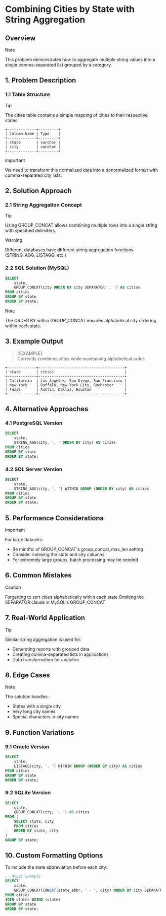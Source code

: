# Combining Cities by State with String Aggregation

## Overview

> [!NOTE]  
> This problem demonstrates how to aggregate multiple string values into a single comma-separated list grouped by a category.

## 1. Problem Description

### 1.1 Table Structure

> [!TIP]  
> The cities table contains a simple mapping of cities to their respective states.

```
+-------------+---------+
| Column Name | Type    |
+-------------+---------+
| state       | varchar |
| city        | varchar |
+-------------+---------+
```

> [!IMPORTANT]  
> We need to transform this normalized data into a denormalized format with comma-separated city lists.

## 2. Solution Approach

### 2.1 String Aggregation Concept

> [!TIP]  
> Using GROUP_CONCAT allows combining multiple rows into a single string with specified delimiters.

> [!WARNING]  
> Different databases have different string aggregation functions (STRING_AGG, LISTAGG, etc.)

### 2.2 SQL Solution (MySQL)

```sql
SELECT
    state,
    GROUP_CONCAT(city ORDER BY city SEPARATOR ', ') AS cities
FROM cities
GROUP BY state
ORDER BY state;
```

> [!NOTE]  
> The ORDER BY within GROUP_CONCAT ensures alphabetical city ordering within each state.

## 3. Example Output

> [!EXAMPLE]  
> Correctly combines cities while maintaining alphabetical order.

```
+-------------+---------------------------------------+
| state       | cities                                |
+-------------+---------------------------------------+
| California  | Los Angeles, San Diego, San Francisco |
| New York    | Buffalo, New York City, Rochester     |
| Texas       | Austin, Dallas, Houston               |
+-------------+---------------------------------------+
```

## 4. Alternative Approaches

### 4.1 PostgreSQL Version

```sql
SELECT
    state,
    STRING_AGG(city, ', ' ORDER BY city) AS cities
FROM cities
GROUP BY state
ORDER BY state;
```

### 4.2 SQL Server Version

```sql
SELECT
    state,
    STRING_AGG(city, ', ') WITHIN GROUP (ORDER BY city) AS cities
FROM cities
GROUP BY state
ORDER BY state;
```

## 5. Performance Considerations

> [!IMPORTANT]  
> For large datasets:
> - Be mindful of GROUP_CONCAT's group_concat_max_len setting
> - Consider indexing the state and city columns
> - For extremely large groups, batch processing may be needed

## 6. Common Mistakes

> [!CAUTION]  
> Forgetting to sort cities alphabetically within each state
> Omitting the SEPARATOR clause in MySQL's GROUP_CONCAT

## 7. Real-World Application

> [!TIP]  
> Similar string aggregation is used for:
> - Generating reports with grouped data
> - Creating comma-separated lists in applications
> - Data transformation for analytics

## 8. Edge Cases

> [!NOTE]  
> The solution handles:
> - States with a single city
> - Very long city names
> - Special characters in city names

## 9. Function Variations

### 9.1 Oracle Version

```sql
SELECT
    state,
    LISTAGG(city, ', ') WITHIN GROUP (ORDER BY city) AS cities
FROM cities
GROUP BY state
ORDER BY state;
```

### 9.2 SQLite Version

```sql
SELECT
    state,
    GROUP_CONCAT(city, ', ') AS cities
FROM (
    SELECT state, city
    FROM cities
    ORDER BY state, city
)
GROUP BY state;
```

## 10. Custom Formatting Options

To include the state abbreviation before each city:

```sql
-- MySQL example
SELECT
    state,
    GROUP_CONCAT(CONCAT(state_abbr, ' - ', city) ORDER BY city SEPARATOR '; ') AS cities
FROM cities
JOIN states USING (state)
GROUP BY state
ORDER BY state;
```
